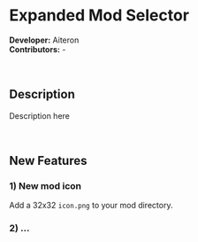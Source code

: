 # Expanded Mod Selector
**Developer:** Aiteron  
**Contributors:**  -  

<br>

## Description

Description here

<br>

## New Features

### 1) New mod icon

Add a 32x32 `icon.png` to your mod directory.

### 2) ...